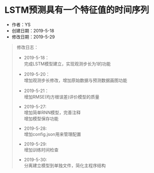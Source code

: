 # LSTM预测具有一个特征值的时间序列  

+ 作者：YS  
+ 创建日期：2019-5-18  
+ 修改日期：2019-5-29  

> 修改日志：  
>
> + 2019-5-18：  
> 完成LSTM模型建立，实现观测步长为1的功能  
>
> + 2019-5-20：  
> 增加观测步长修改，增加原始数据与预测数据画图功能  
>
> + 2019-5-21：  
> 增加RMSE(均方根误差)评价模型的质量  
>
> + 2019-5-27:  
> 增加简单RNN模型，完善注释  
> 增加模型保存功能  
>
> + 2019-5-28:  
> 增加config.json用来管理配置
>
> + 2019-5-29:  
> 增加训练时间检查  
>  
> + 2019-5-30:  
> 分离建立模型到单独文件，简化主程序结构